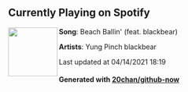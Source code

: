 ## Currently Playing on Spotify

[<img align="left" width="100" src="https://i.scdn.co/image/ab67616d00001e02be56177c667eca5074231bc5">](https://open.spotify.com/album/5DTP8GQPmmIa0snB8pGESz)

**Song**: Beach Ballin' (feat. blackbear)

**Artists**: Yung Pinch blackbear

Last updated at 04/14/2021 18:19

#### Generated with [20chan/github-now](https://github.com/20chan/github-now)